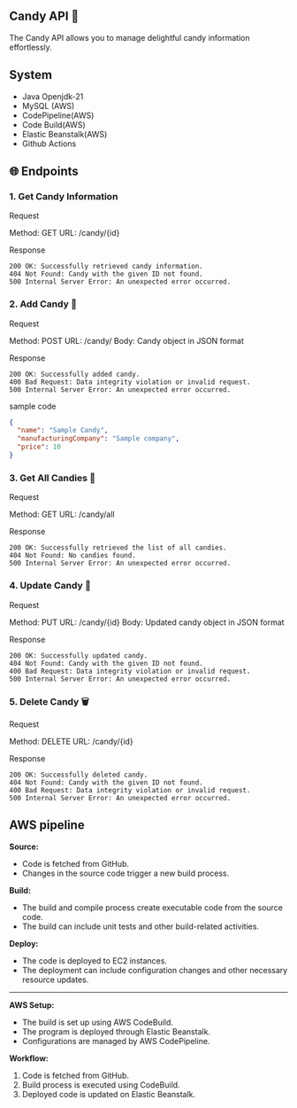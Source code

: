 ## Candy API 🍬

The Candy API allows you to manage delightful candy information effortlessly.

## System
- Java Openjdk-21
- MySQL (AWS)
- CodePipeline(AWS)
- Code Build(AWS)
- Elastic Beanstalk(AWS)
- Github Actions


## 🌐 Endpoints
### 1. Get Candy Information
   Request

   Method: GET
   URL: /candy/{id}

Response

    200 OK: Successfully retrieved candy information.
    404 Not Found: Candy with the given ID not found.
    500 Internal Server Error: An unexpected error occurred.


### 2. Add Candy 🍭
   Request

   Method: POST
   URL: /candy/
   Body: Candy object in JSON format

Response

    200 OK: Successfully added candy.
    400 Bad Request: Data integrity violation or invalid request.
    500 Internal Server Error: An unexpected error occurred.
   
   sample code
```json
{
  "name": "Sample Candy",
  "manufacturingCompany": "Sample company",
  "price": 10
}
```

### 3. Get All Candies 🍫
   Request

   Method: GET
   URL: /candy/all

Response

    200 OK: Successfully retrieved the list of all candies.
    404 Not Found: No candies found.
    500 Internal Server Error: An unexpected error occurred.

### 4. Update Candy 🍬
   Request

   Method: PUT
   URL: /candy/{id}
   Body: Updated candy object in JSON format

Response

    200 OK: Successfully updated candy.
    404 Not Found: Candy with the given ID not found.
    400 Bad Request: Data integrity violation or invalid request.
    500 Internal Server Error: An unexpected error occurred.

### 5. Delete Candy 🗑️
   Request

   Method: DELETE
   URL: /candy/{id}

Response

    200 OK: Successfully deleted candy.
    404 Not Found: Candy with the given ID not found.
    400 Bad Request: Data integrity violation or invalid request.
    500 Internal Server Error: An unexpected error occurred.


## AWS pipeline
**Source:**
- Code is fetched from GitHub.
- Changes in the source code trigger a new build process.

**Build:**
- The build and compile process create executable code from the source code.
- The build can include unit tests and other build-related activities.

**Deploy:**
- The code is deployed to EC2 instances.
- The deployment can include configuration changes and other necessary resource updates.

---

**AWS Setup:**
- The build is set up using AWS CodeBuild.
- The program is deployed through Elastic Beanstalk.
- Configurations are managed by AWS CodePipeline.

**Workflow:**
1. Code is fetched from GitHub.
2. Build process is executed using CodeBuild.
3. Deployed code is updated on Elastic Beanstalk.

